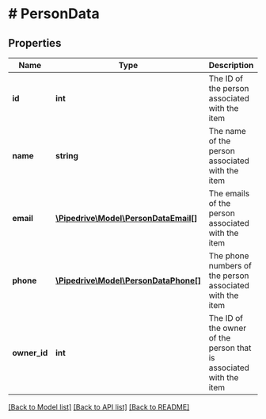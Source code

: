 # # PersonData

## Properties

Name | Type | Description | Notes
------------ | ------------- | ------------- | -------------
**id** | **int** | The ID of the person associated with the item | [optional]
**name** | **string** | The name of the person associated with the item | [optional]
**email** | [**\Pipedrive\Model\PersonDataEmail[]**](PersonDataEmail.md) | The emails of the person associated with the item | [optional]
**phone** | [**\Pipedrive\Model\PersonDataPhone[]**](PersonDataPhone.md) | The phone numbers of the person associated with the item | [optional]
**owner_id** | **int** | The ID of the owner of the person that is associated with the item | [optional]

[[Back to Model list]](../../README.md#models) [[Back to API list]](../../README.md#endpoints) [[Back to README]](../../README.md)
